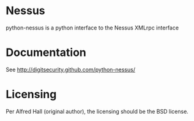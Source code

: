 # Nessus
python-nessus is a python interface to the Nessus XMLrpc interface

# Documentation
See http://digitsecurity.github.com/python-nessus/

# Licensing

Per Alfred Hall (original author), the licensing should be the BSD license.
